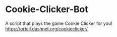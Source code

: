 # Cookie-Clicker-Bot
A script that plays the game Cookie Clicker for you! https://orteil.dashnet.org/cookieclicker/
